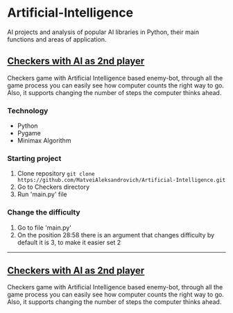 # Artificial-Intelligence
AI projects and analysis of popular AI libraries in Python, their main functions and areas of application.

## [Checkers with AI as 2nd player](https://github.com/MatveiAleksandrovich/Artificial-Intelligence/tree/main/Checkers "Named link title")
  Сheckers game with Artificial Intelligence based enemy-bot, through all the game process you can easily see how computer counts the right way to go. Also, it supports changing the number of steps the computer thinks ahead.

### Technology
* Python
* Pygame
* Minimax Algorithm 
  
### Starting project
1. Clone repository ```git clone https://github.com/MatveiAleksandrovich/Artificial-Intelligence.git```
2. Go to Checkers directory
3. Run 'main.py' file

### Сhange the difficulty
1. Go to file 'main.py'
2. On the position 28:58 there is an argument that changes difficulty by default it is 3, to make it easier set 2

----

## [Checkers with AI as 2nd player](https://github.com/MatveiAleksandrovich/Artificial-Intelligence/tree/main/Checkers "Named link title")
  Сheckers game with Artificial Intelligence based enemy-bot, through all the game process you can easily see how computer counts the right way to go. Also, it supports changing the number of steps the computer thinks ahead.

